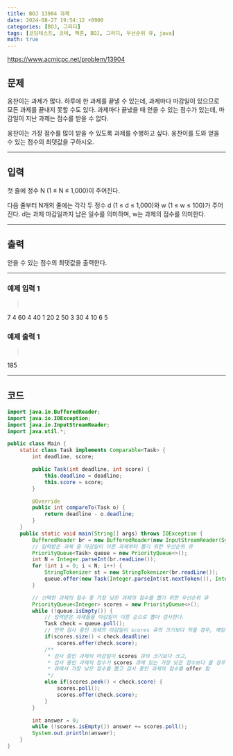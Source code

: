 ```yaml
---
title: BOJ 13904 과제
date: 2024-08-27 19:54:12 +0900
categories: [BOJ, 그리디]
tags: [코딩테스트, 코테, 백준, BOJ, 그리디, 우선순위 큐, java]
math: true
---
```


<https://www.acmicpc.net/problem/13904>

## 문제
웅찬이는 과제가 많다. 하루에 한 과제를 끝낼 수 있는데, 과제마다 마감일이 있으므로 모든 과제를 끝내지 못할 수도 있다. 과제마다 끝냈을 때 얻을 수 있는 점수가 있는데, 마감일이 지난 과제는 점수를 받을 수 없다.

웅찬이는 가장 점수를 많이 받을 수 있도록 과제를 수행하고 싶다. 웅찬이를 도와 얻을 수 있는 점수의 최댓값을 구하시오.

---
## 입력
첫 줄에 정수 N (1 ≤ N ≤ 1,000)이 주어진다.

다음 줄부터 N개의 줄에는 각각 두 정수 d (1 ≤ d ≤ 1,000)와 w (1 ≤ w ≤ 100)가 주어진다. d는 과제 마감일까지 남은 일수를 의미하며, w는 과제의 점수를 의미한다.

---
## 출력
얻을 수 있는 점수의 최댓값을 출력한다.

---
### 예제 입력 1
> <pre>
7
4 60
4 40
1 20
2 50
3 30
4 10
6 5
> </pre>

### 예제 출력 1
> <pre>
185
> </pre>

---
## 코드



```java
import java.io.BufferedReader;
import java.io.IOException;
import java.io.InputStreamReader;
import java.util.*;

public class Main {
    static class Task implements Comparable<Task> {
        int deadline, score;

        public Task(int deadline, int score) {
            this.deadline = deadline;
            this.score = score;
        }

        @Override
        public int compareTo(Task o) {
            return deadline - o.deadline;
        }
    }
    public static void main(String[] args) throws IOException {
        BufferedReader br = new BufferedReader(new InputStreamReader(System.in));
        // 입력받은 과제 중 마감일이 이른 과제부터 뽑기 위한 우선순위 큐
        PriorityQueue<Task> queue = new PriorityQueue<>();
        int N = Integer.parseInt(br.readLine());
        for (int i = 0; i < N; i++) {
            StringTokenizer st = new StringTokenizer(br.readLine());
            queue.offer(new Task(Integer.parseInt(st.nextToken()), Integer.parseInt(st.nextToken())));
        }

        // 선택한 과제의 점수 중 가장 낮은 과제의 점수를 뽑기 위한 우선순위 큐
        PriorityQueue<Integer> scores = new PriorityQueue<>();
        while (!queue.isEmpty()) {
            // 입력받은 과제들을 마감일이 이른 순으로 뽑아 검사한다.
            Task check = queue.poll();
            // 만약 검사 중인 과제의 마감일이 scores 큐의 크기보다 작을 경우, 해당 과제 점수를 큐에 추가
            if(scores.size() < check.deadline)
                scores.offer(check.score);
            /**
             * 검사 중인 과제의 마감일이 scores 큐의 크기보다 크고,
             * 검사 중인 과제의 점수가 scores 큐에 있는 가장 낮은 점수보다 클 경우,
             * 큐에서 가장 낮은 점수를 뽑고 검사 중인 과제의 점수를 offer 함
             */
            else if(scores.peek() < check.score) {
                scores.poll();
                scores.offer(check.score);
            }
        }

        int answer = 0;
        while (!scores.isEmpty()) answer += scores.poll();
        System.out.println(answer);
    }
}
```
